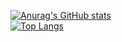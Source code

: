 [![Anurag's GitHub stats](https://github-readme-stats.vercel.app/api?username=ethanvachon&hide=contribs,prs,issues&theme=synthwave)](https://github.com/anuraghazra/github-readme-stats)  
[![Top Langs](https://github-readme-stats.vercel.app/api/top-langs/?username=ethanvachon&hide=css,html&theme=synthwave)](https://github.com/anuraghazra/github-readme-stats)
